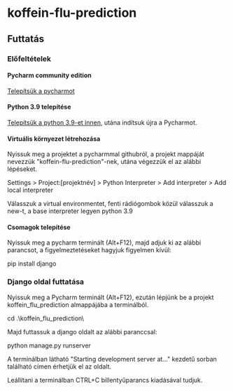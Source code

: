 # koffein-flu-prediction

## Futtatás

### Előfeltételek

#### Pycharm community edition

[Telepítsük a pycharmot](https://www.jetbrains.com/pycharm/download/?section=windows)

#### Python 3.9 telepítése

[Telepítsük a python 3.9-et innen](https://www.python.org/downloads/release/python-390/), utána indítsuk újra a Pycharmot.

#### Virtuális környezet létrehozása

Nyissuk meg a projektet a pycharmmal githubról, a projekt mappáját nevezzük "koffein-flu-prediction"-nek, utána végezzük el az alábbi lépéseket.

Settings > Project:[projektnév] > Python Interpreter > Add interpreter > Add local interpreter

Válasszuk a virtual environmentet, fenti rádiógombok közül válasszuk a new-t, a base interpreter legyen python 3.9

#### Csomagok telepítése

Nyissuk meg a pycharm terminált (Alt+F12), majd adjuk ki az alábbi parancsot, a figyelmeztetéseket hagyjuk figyelmen kívül:

pip install django

### Django oldal futtatása

Nyissuk meg a Pycharm terminált (Alt+F12), ezután lépjünk be a projekt koffein_flu_prediction almappájába a terminálból.

cd .\koffein_flu_prediction\

Majd futtassuk a django oldalt az alábbi paranccsal:

python manage.py runserver 

A terminálban látható "Starting development server at..." kezdetű sorban található címen érhetjük el az oldalt.

Leállítani a terminálban CTRL+C billentyűparancs kiadásával tudjuk.
